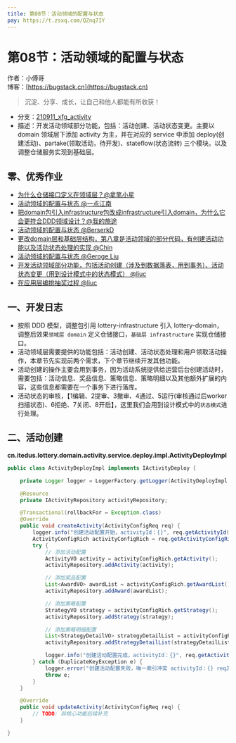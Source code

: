 ```yaml
---
title: 第08节：活动领域的配置与状态
pay: https://t.zsxq.com/QZnq7IY
---
```


# 第08节：活动领域的配置与状态

作者：小傅哥
<br/>博客：[https://bugstack.cn](https://bugstack.cn)

>沉淀、分享、成长，让自己和他人都能有所收获！

- 分支：[210911_xfg_activity](https://gitcode.net/KnowledgePlanet/Lottery/-/tree/210911_xfg_activity) 
- 描述：开发活动领域部分功能，包括：活动创建、活动状态变更。主要以 domain 领域层下添加 activity 为主，并在对应的 service 中添加 deploy(创建活动)、partake(领取活动，待开发)、stateflow(状态流转) 三个模块。以及调整仓储服务实现到基础层。

## 零、优秀作业

- [为什么仓储接口定义在领域层？@拿笔小星](https://t.zsxq.com/06by3jYFe)
- [活动领域的配置与状态 @一点江南](https://t.zsxq.com/06vzNVVfQ)
- [把domain包引入infrastructure包改成infrastructure引入domain，为什么它会更符合DDD领域设计？@我的旅途](https://t.zsxq.com/06mu7qnyJ)
- [活动领域的配置与状态 @BerserkD](https://t.zsxq.com/06qzzvBY7)
- [更改domain层和基础层结构，第八章是活动领域的部分代码，有创建活动功能以及活动状态处理的实现 @Chin](https://t.zsxq.com/067MvRjMR)
- [活动领域的配置与状态 @Geroge Liu](https://t.zsxq.com/06BYZrfq3)
- [开发活动领域部分功能，包括活动创建（涉及到数据落表，用到事务）、活动状态变更（用到设计模式中的状态模式） @liuc](https://t.zsxq.com/06BeEmMJu)
- [在应用层编排抽奖过程 @liuc](https://t.zsxq.com/06eMrzNFu)

## 一、开发日志

- 按照 DDD 模型，调整包引用 lottery-infrastructure 引入 lottery-domain，调整后效果`领域层 domain` 定义仓储接口，`基础层 infrastructure` 实现仓储接口。
- 活动领域层需要提供的功能包括：活动创建、活动状态处理和用户领取活动操作，本章节先实现前两个需求，下个章节继续开发其他功能。
- 活动创建的操作主要会用到事务，因为活动系统提供给运营后台创建活动时，需要包括：活动信息、奖品信息、策略信息、策略明细以及其他额外扩展的内容，这些信息都需要在一个事务下进行落库。
- 活动状态的审核，【1编辑、2提审、3撤审、4通过、5运行(审核通过后worker扫描状态)、6拒绝、7关闭、8开启】，这里我们会用到设计模式中的`状态模式`进行处理。

## 二、活动创建

**cn.itedus.lottery.domain.activity.service.deploy.impl.ActivityDeployImpl**

```java
public class ActivityDeployImpl implements IActivityDeploy {

    private Logger logger = LoggerFactory.getLogger(ActivityDeployImpl.class);

    @Resource
    private IActivityRepository activityRepository;

    @Transactional(rollbackFor = Exception.class)
    @Override
    public void createActivity(ActivityConfigReq req) {
        logger.info("创建活动配置开始，activityId：{}", req.getActivityId());
        ActivityConfigRich activityConfigRich = req.getActivityConfigRich();
        try {
            // 添加活动配置
            ActivityVO activity = activityConfigRich.getActivity();
            activityRepository.addActivity(activity);

            // 添加奖品配置
            List<AwardVO> awardList = activityConfigRich.getAwardList();
            activityRepository.addAward(awardList);

            // 添加策略配置
            StrategyVO strategy = activityConfigRich.getStrategy();
            activityRepository.addStrategy(strategy);

            // 添加策略明细配置
            List<StrategyDetailVO> strategyDetailList = activityConfigRich.getStrategy().getStrategyDetailList();
            activityRepository.addStrategyDetailList(strategyDetailList);

            logger.info("创建活动配置完成，activityId：{}", req.getActivityId());
        } catch (DuplicateKeyException e) {
            logger.error("创建活动配置失败，唯一索引冲突 activityId：{} reqJson：{}", req.getActivityId(), JSON.toJSONString(req), e);
            throw e;
        }
    }

    @Override
    public void updateActivity(ActivityConfigReq req) {
        // TODO: 非核心功能后续补充
    }

}
```